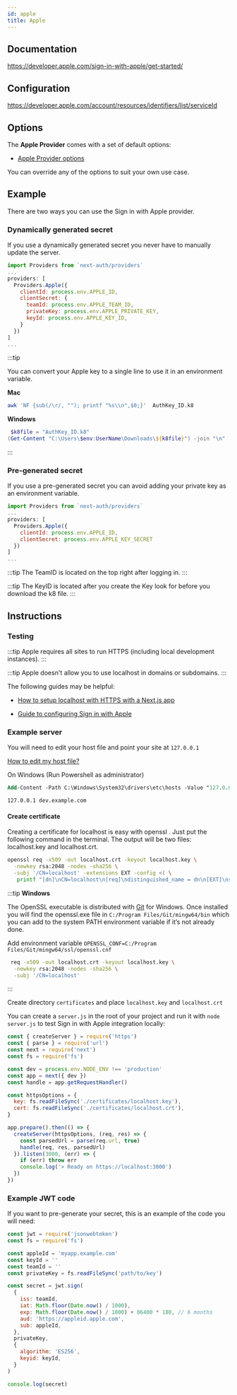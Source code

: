 ```yaml
---
id: apple
title: Apple
---
```


## Documentation

https://developer.apple.com/sign-in-with-apple/get-started/

## Configuration

https://developer.apple.com/account/resources/identifiers/list/serviceId

## Options

The **Apple Provider** comes with a set of default options:

- [Apple Provider options](https://github.com/nextauthjs/next-auth/blob/main/src/providers/apple.js)

You can override any of the options to suit your own use case.

## Example

There are two ways you can use the Sign in with Apple provider.

### Dynamically generated secret

If you use a dynamically generated secret you never have to manually update the server.

```js
import Providers from `next-auth/providers`
...
providers: [
  Providers.Apple({
    clientId: process.env.APPLE_ID,
    clientSecret: {
      teamId: process.env.APPLE_TEAM_ID,
      privateKey: process.env.APPLE_PRIVATE_KEY,
      keyId: process.env.APPLE_KEY_ID,
    }
  })
]
...
```

:::tip

You can convert your Apple key to a single line to use it in an environment variable.

**Mac**

```bash
awk 'NF {sub(/\r/, ""); printf "%s\\n",$0;}'  AuthKey_ID.k8
```

**Windows**

```powershell
 $k8file = "AuthKey_ID.k8"
(Get-Content "C:\Users\$env:UserName\Downloads\${k8file}") -join "\n"
```

:::

### Pre-generated secret

If you use a pre-generated secret you can avoid adding your private key as an environment variable.

```js
import Providers from `next-auth/providers`
...
providers: [
  Providers.Apple({
    clientId: process.env.APPLE_ID,
    clientSecret: process.env.APPLE_KEY_SECRET
  })
]
...
```

:::tip
The TeamID is located on the top right after logging in.
:::

:::tip
The KeyID is located after you create the Key look for before you download the k8 file.
:::

## Instructions

### Testing

:::tip
Apple requires all sites to run HTTPS (including local development instances).
:::

:::tip
Apple doesn't allow you to use localhost in domains or subdomains.
:::

The following guides may be helpful:

- [How to setup localhost with HTTPS with a Next.js app](https://medium.com/@anMagpie/secure-your-local-development-server-with-https-next-js-81ac6b8b3d68)

- [Guide to configuring Sign in with Apple](https://developer.okta.com/blog/2019/06/04/what-the-heck-is-sign-in-with-apple)

### Example server

You will need to edit your host file and point your site at `127.0.0.1`

[How to edit my host file?](https://phoenixnap.com/kb/how-to-edit-hosts-file-in-windows-mac-or-linux)

On Windows (Run Powershell as administrator)

```ps
Add-Content -Path C:\Windows\System32\drivers\etc\hosts -Value "127.0.0.1`tdev.example.com" -Force
```

```
127.0.0.1 dev.example.com
```

#### Create certificate

Creating a certificate for localhost is easy with openssl . Just put the following command in the terminal. The output will be two files: localhost.key and localhost.crt.

```bash
openssl req -x509 -out localhost.crt -keyout localhost.key \
  -newkey rsa:2048 -nodes -sha256 \
  -subj '/CN=localhost' -extensions EXT -config <( \
   printf "[dn]\nCN=localhost\n[req]\ndistinguished_name = dn\n[EXT]\nsubjectAltName=DNS:localhost\nkeyUsage=digitalSignature\nextendedKeyUsage=serverAuth")
```

:::tip
**Windows**

The OpenSSL executable is distributed with [Git](https://git-scm.com/download/win]9) for Windows.
Once installed you will find the openssl.exe file in `C:/Program Files/Git/mingw64/bin` which you can add to the system PATH environment variable if it’s not already done.

Add environment variable `OPENSSL_CONF=C:/Program Files/Git/mingw64/ssl/openssl.cnf`

```bash
 req -x509 -out localhost.crt -keyout localhost.key \
  -newkey rsa:2048 -nodes -sha256 \
  -subj '/CN=localhost'
```

:::

Create directory `certificates` and place `localhost.key` and `localhost.crt`

You can create a `server.js` in the root of your project and run it with `node server.js` to test Sign in with Apple integration locally:

```js
const { createServer } = require('https')
const { parse } = require('url')
const next = require('next')
const fs = require('fs')

const dev = process.env.NODE_ENV !== 'production'
const app = next({ dev })
const handle = app.getRequestHandler()

const httpsOptions = {
  key: fs.readFileSync('./certificates/localhost.key'),
  cert: fs.readFileSync('./certificates/localhost.crt'),
}

app.prepare().then(() => {
  createServer(httpsOptions, (req, res) => {
    const parsedUrl = parse(req.url, true)
    handle(req, res, parsedUrl)
  }).listen(3000, (err) => {
    if (err) throw err
    console.log('> Ready on https://localhost:3000')
  })
})
```

### Example JWT code

If you want to pre-generate your secret, this is an example of the code you will need:

```js
const jwt = require('jsonwebtoken')
const fs = require('fs')

const appleId = 'myapp.example.com'
const keyId = ''
const teamId = ''
const privateKey = fs.readFileSync('path/to/key')

const secret = jwt.sign(
  {
    iss: teamId,
    iat: Math.floor(Date.now() / 1000),
    exp: Math.floor(Date.now() / 1000) + 86400 * 180, // 6 months
    aud: 'https://appleid.apple.com',
    sub: appleId,
  },
  privateKey,
  {
    algorithm: 'ES256',
    keyid: keyId,
  }
)

console.log(secret)
```
